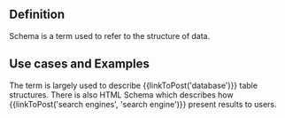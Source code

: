 ## Definition
Schema is a term used to refer to the structure of data. 


## Use cases and Examples
The term is largely used to describe {{linkToPost('database')}} table structures.
There is also HTML Schema which describes how {{linkToPost('search engines', 'search engine')}}  present results to users.
